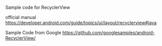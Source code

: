 Sample code for RecyclerView

official manual
https://developer.android.com/guide/topics/ui/layout/recyclerview#java

Sample Code from Google
https://github.com/googlesamples/android-RecyclerView/
